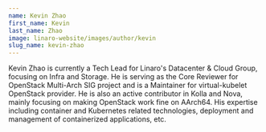 ```yaml
---
name: Kevin Zhao
first_name: Kevin
last_name: Zhao
image: linaro-website/images/author/kevin
slug_name: kevin-zhao
---
```


Kevin Zhao is currently a Tech Lead for Linaro's Datacenter & Cloud Group, focusing on Infra and Storage. He is serving as the Core Reviewer for OpenStack Multi-Arch SIG project and is a Maintainer for virtual-kubelet OpenStack provider. He is also an active contributor in Kolla and Nova, mainly focusing on making OpenStack work fine on AArch64. His expertise including container and Kubernetes related technologies, deployment and management of containerized applications, etc.

